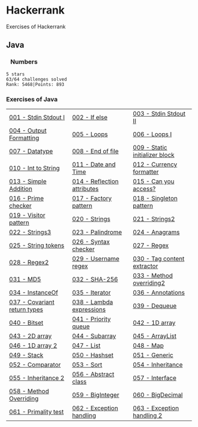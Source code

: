 # Hackerrank

Exercises of Hackerrank

## Java

### &nbsp;&nbsp;&nbsp;Numbers

    5 stars
    63/64 challenges solved
    Rank: 5468|Points: 893

### Exercises of Java

<table>
<tr>
<td><a href = "https://github.com/aorizzuto/Hackerrank/blob/main/Exercises/A001_Stdin_Stdout.java" target="blank">001 - Stdin Stdout I</a></td>
<td><a href = "https://github.com/aorizzuto/Hackerrank/blob/main/Exercises/A002_If_Else.java">002 - If else</a></td>
<td><a href = "https://github.com/aorizzuto/Hackerrank/blob/main/Exercises/A003_Stdin_Stdout2.java">003 - Stdin Stdout II</a></td>
</tr>
<tr>
<td><a href = "https://github.com/aorizzuto/Hackerrank/blob/main/Exercises/A004_Java_Output_Formatting.java">004 - Output Formatting</a></td>
<td><a href = "https://github.com/aorizzuto/Hackerrank/blob/main/Exercises/A005_Loops.java">005 - Loops</a></td>
<td><a href = "https://github.com/aorizzuto/Hackerrank/blob/main/Exercises/A006_Loops2.java">006 - Loops I</a></td>
</tr>
<tr>
<td><a href = "https://github.com/aorizzuto/Hackerrank/blob/main/Exercises/A007_Datatypes.java">007 - Datatype</a></td>
<td><a href = "https://github.com/aorizzuto/Hackerrank/blob/main/Exercises/A008_EndOfFile.java">008 - End of file</a></td>
<td><a href = "https://github.com/aorizzuto/Hackerrank/blob/main/Exercises/A009_StaticInitializerBlock.java">009 - Static initializer block</a></td>
</tr>
<tr>
<td><a href = "https://github.com/aorizzuto/Hackerrank/blob/main/Exercises/A010_Int_to_String.java">010 - Int to String</a></td>
<td><a href = "https://github.com/aorizzuto/Hackerrank/blob/main/Exercises/A011_Date_and_Time.java">011 - Date and Time</a></td>
<td><a href = "https://github.com/aorizzuto/Hackerrank/blob/main/Exercises/A012_Currency_Formatter.java">012 - Currency formatter</a></td>
</tr>
<tr>
<td><a href = "https://github.com/aorizzuto/Hackerrank/blob/main/Exercises/A013_Simple_Addition.java">013 - Simple Addition</a></td>
<td><a href = "https://github.com/aorizzuto/Hackerrank/blob/main/Exercises/A014_Reflection_Attributes.java">014 - Reflection attributes</a></td>
<td><a href = "https://github.com/aorizzuto/Hackerrank/blob/main/Exercises/A015_Can_You_Access.java">015 - Can you access?</a></td>
</tr>
<tr>
<td><a href = "https://github.com/aorizzuto/Hackerrank/blob/main/Exercises/A016_Prime_Checker.java">016 - Prime checker</a></td>
<td><a href = "https://github.com/aorizzuto/Hackerrank/blob/main/Exercises/A017_Factory_Pattern.java">017 - Factory pattern</a></td>
<td><a href = "https://github.com/aorizzuto/Hackerrank/blob/main/Exercises/A018_Singleton_Pattern.java">018 - Singleton pattern</a></td>
</tr>
<tr>
<td><a href = "https://github.com/aorizzuto/Hackerrank/blob/main/Exercises/A019_Visitor_Pattern.java">019 - Visitor pattern</a></td>
<td><a href = "https://github.com/aorizzuto/Hackerrank/blob/main/Exercises/A020_Strings.java">020 - Strings</a></td>
<td><a href = "https://github.com/aorizzuto/Hackerrank/blob/main/Exercises/A021_Strings2.java">021 - Strings2</a></td>
</tr>
<tr>
<td><a href = "https://github.com/aorizzuto/Hackerrank/blob/main/Exercises/A022_Strings3.java">022 - Strings3</a></td>
<td><a href = "https://github.com/aorizzuto/Hackerrank/blob/main/Exercises/A023_Palindrome.java">023 - Palindrome</a></td>
<td><a href = "https://github.com/aorizzuto/Hackerrank/blob/main/Exercises/A024_Anagrams.java">024 - Anagrams</a></td>
</tr>
<tr>
<td><a href = "https://github.com/aorizzuto/Hackerrank/blob/main/Exercises/A025_String_Tokens.java">025 - String tokens</a></td>
<td><a href = "https://github.com/aorizzuto/Hackerrank/blob/main/Exercises/A026_Syntax_Checker.java">026 - Syntax checker</a></td>
<td><a href = "https://github.com/aorizzuto/Hackerrank/blob/main/Exercises/A027_Regex.java">027 - Regex</a></td>
</tr>
<tr>
<td><a href = "https://github.com/aorizzuto/Hackerrank/blob/main/Exercises/A028_Regex2_Duplicate_Words.java">028 - Regex2</a></td>
<td><a href = "https://github.com/aorizzuto/Hackerrank/blob/main/Exercises/A029_Username_Regular_Expression.java">029 - Username regex</a></td>
<td><a href = "https://github.com/aorizzuto/Hackerrank/blob/main/Exercises/A030_Tag_Content_Extractor.java">030 - Tag content extractor</a></td>
</tr>
<tr>
<td><a href = "https://github.com/aorizzuto/Hackerrank/blob/main/Exercises/A031_Java_MD5.java">031 - MD5</a></td>
<td><a href = "https://github.com/aorizzuto/Hackerrank/blob/main/Exercises/A032_SHA_256.java">032 - SHA-256</a></td>
<td><a href = "https://github.com/aorizzuto/Hackerrank/blob/main/Exercises/A033_Method_Overriding2.java">033 - Method overriding2</a></td>
</tr>
<tr>
<td><a href = "https://github.com/aorizzuto/Hackerrank/blob/main/Exercises/A034_InstanceOf.java">034 - InstanceOf</a></td>
<td><a href = "https://github.com/aorizzuto/Hackerrank/blob/main/Exercises/A035_Iterator.java">035 - Iterator</a></td>
<td><a href = "https://github.com/aorizzuto/Hackerrank/blob/main/Exercises/A036_Annotations.java">036 - Annotations</a></td>
</tr>
<tr>
<td><a href = "https://github.com/aorizzuto/Hackerrank/blob/main/Exercises/A037_Covariant_Return_Types.java">037 - Covariant return types</a></td>
<td><a href = "https://github.com/aorizzuto/Hackerrank/blob/main/Exercises/A038_Lambda_Expressions.java">038 - Lambda expressions</a></td>
<td><a href = "https://github.com/aorizzuto/Hackerrank/blob/main/Exercises/A039_Dequeue.java">039 - Dequeue</a></td>
</tr>
<tr>
<td><a href = "https://github.com/aorizzuto/Hackerrank/blob/main/Exercises/A040_Bitset.java">040 - Bitset</a></td>
<td><a href = "https://github.com/aorizzuto/Hackerrank/blob/main/Exercises/A041_Priority_Queue.java">041 - Priority queue</a></td>
<td><a href = "https://github.com/aorizzuto/Hackerrank/blob/main/Exercises/A042_1D_Array.java">042 - 1D array</a></td>
</tr>
<tr>
<td><a href = "https://github.com/aorizzuto/Hackerrank/blob/main/Exercises/A043_2D_Array.java">043 - 2D array</a></td>
<td><a href = "https://github.com/aorizzuto/Hackerrank/blob/main/Exercises/A044_Subarray.java">044 - Subarray</a></td>
<td><a href = "https://github.com/aorizzuto/Hackerrank/blob/main/Exercises/A045_ArrayList.java">045 - ArrayList</a></td>
</tr>
<tr>
<td><a href = "https://github.com/aorizzuto/Hackerrank/blob/main/Exercises/A046_1D_Array_2.java">046 - 1D array 2</a></td>
<td><a href = "https://github.com/aorizzuto/Hackerrank/blob/main/Exercises/A047_List.java">047 - List</a></td>
<td><a href = "https://github.com/aorizzuto/Hackerrank/blob/main/Exercises/A048_Map.java">048 - Map</a></td>
</tr>
<tr>
<td><a href = "https://github.com/aorizzuto/Hackerrank/blob/main/Exercises/A049_Stack.java">049 - Stack</a></td>
<td><a href = "https://github.com/aorizzuto/Hackerrank/blob/main/Exercises/A050_Hashset.java">050 - Hashset</a></td>
<td><a href = "https://github.com/aorizzuto/Hackerrank/blob/main/Exercises/A051_Generic.java">051 - Generic</a></td>
</tr>
<tr>
<td><a href = "https://github.com/aorizzuto/Hackerrank/blob/main/Exercises/A052_Comparator.java">052 - Comparator</a></td>
<td><a href = "https://github.com/aorizzuto/Hackerrank/blob/main/Exercises/A053_Sort.java">053 - Sort</a></td>
<td><a href = "https://github.com/aorizzuto/Hackerrank/blob/main/Exercises/A054_Inheritance.java">054 - Inheritance</a></td>
</tr>
<tr>
<td><a href = "https://github.com/aorizzuto/Hackerrank/blob/main/Exercises/A055_Inheritance2.java">055 - Inheritance 2</a></td>
<td><a href = "https://github.com/aorizzuto/Hackerrank/blob/main/Exercises/A056_Abstract_Class.java">056 - Abstract class</a></td>
<td><a href = "https://github.com/aorizzuto/Hackerrank/blob/main/Exercises/A057_Interface.java">057 - Interface</a></td>
</tr>
<tr>
<td><a href = "https://github.com/aorizzuto/Hackerrank/blob/main/Exercises/A058_Method_Overriding.java">058 - Method Overriding</a></td>
<td><a href = "https://github.com/aorizzuto/Hackerrank/blob/main/Exercises/A059_BigInteger.java">059 - BigInteger</a></td>
<td><a href = "https://github.com/aorizzuto/Hackerrank/blob/main/Exercises/A060_BigDecimal.java">060 - BigDecimal</a></td>
</tr>
<tr>
<td><a href = "https://github.com/aorizzuto/Hackerrank/blob/main/Exercises/A061_Primality_test.java">061 - Primality test</a></td>
<td><a href = "https://github.com/aorizzuto/Hackerrank/blob/main/Exercises/A062_Exception_Handling.java">062 - Exception handling</a></td>
<td><a href = "https://github.com/aorizzuto/Hackerrank/blob/main/Exercises/A063_Exception_Handling_Try_Catch.java">063 - Exception handling 2</a></td>
</tr>
</table>